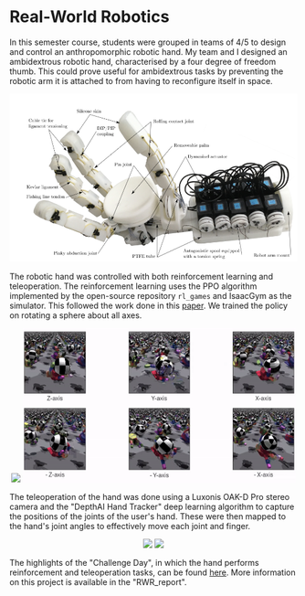 # Real-World Robotics
In this semester course, students were grouped in teams of 4/5 to design and control an anthropomorphic robotic hand. My team and I designed an ambidextrous robotic hand, characterised by a four degree of freedom thumb. This could prove useful for ambidextrous tasks by preventing the robotic arm it is attached to from having to reconfigure itself in space.

<p align="center">
<img src="figures/hand%20diagram.png" width="600"/>
</p>
  
The robotic hand was controlled with both reinforcement learning and teleoperation. The reinforcement learning uses the PPO algorithm implemented by the open-source repository `rl_games` and IsaacGym as the simulator. This followed the work done in this [paper](https://arxiv.org/abs/2308.02453). We trained the policy on rotating a sphere about all axes.

<p align="center">
<img src="figures/rwr_RL.gif" width="250"/> <img src="figures/IsaacGymRLRotatingSphere.gif" width="478"/>
</p>

The teleoperation of the hand was done using a Luxonis OAK-D Pro stereo camera and the "DepthAI Hand Tracker" deep learning algorithm to capture the positions of the joints of the user's hand. These were then mapped to the hand's joint angles to effectively move each joint and finger.

<p align="center">
<img src="figures/rwr_teleop_cube.gif" width="250"/> <img src="figures/rwr_teleop_fidget.gif" width="451"/>
</p>

The highlights of the "Challenge Day", in which the hand performs reinforcement and teleoperation tasks, can be found [here](https://www.youtube.com/watch?v=-YM1Ik7tEGE&ab_channel=MatthiasJammot). More information on this project is available in the "RWR_report".

